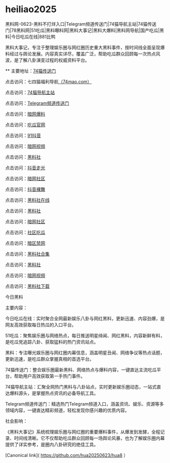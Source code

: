 # heiliao2025
黑料网-0623-黑料不打烊入口|Telegram频道传送门|74猫导航主站|74猫传送门|78黑料网|51吃瓜|黑料曝料网|黑料大事记|黑料大爆料|黑料网导航|国产吃瓜|黑料|今日吃瓜在线|881比鸭

黑料大事记，专注于整理娱乐圈与网红圈历史重大黑料事件，按时间线全面呈现爆料经过与舆论发展。内容真实详尽，覆盖广泛，帮助吃瓜群众回顾每一次热点风波，是了解八卦演变过程的权威资料平台。

** 主要地址：<a href="https://74mao.com/">74猫传送门</a>

点击访问：七四猫福利导航<a href="https://74mao.com/">（74mao.com）</a>

点击访问：<a href="https://74mao.com/">74猫导航主站</a>

点击访问：<a href="https://74mao.com/">Telegram频道传送门</a>

点击访问：<a href="https://aw6-21.pages.dev/">暗网爆料</a>

点击访问：<a href="https://cg2-50.pages.dev/">吃瓜官网</a>

点击访问：<a href="https://dy7-01.pages.dev/">91抖音</a>

点击访问：<a href="https://aw8-18.pages.dev/">暗网视频</a>

点击访问：<a href="https://hls-29.pages.dev/">黑料社</a>

点击访问：<a href="https://dy10-23.pages.dev/">抖音走光</a>

点击访问：<a href="https://aw2-20.pages.dev/">暗网社区</a>

点击访问：<a href="https://dy9-08.pages.dev/">抖音裸舞</a>

点击访问：<a href="https://hls-24.pages.dev/">黑料社在线</a>

点击访问：<a href="https://hls-08.pages.dev/">黑料社</a>

点击访问：<a href="https://aw1-12.pages.dev/">暗网社区</a>

点击访问：<a href="https://cg8-47.pages.dev/">社区吃瓜</a>

点击访问：<a href="https://aw5-08.pages.dev/">暗区禁网</a>

点击访问：<a href="https://hls-20.pages.dev/">黑料社合集</a>

点击访问：<a href="https://hls-15.pages.dev/">黑料社</a>

点击访问：<a href="https://aw8-23.pages.dev/">暗网视频</a>

点击访问：<a href="https://hls-43.pages.dev/">黑料社下载</a>

今日黑料

主要内容：

今日吃瓜在线：实时聚合全网最新娱乐八卦与网红黑料，更新迅速、内容劲爆，是网友高效获取每日热瓜的入口平台。

51吃瓜：聚焦娱乐圈与网络热点，每日推送明星绯闻、网红黑料，内容新鲜有料，是吃瓜党追踪八卦、获取猛料的热门资讯站点。

黑料：专注曝光娱乐圈与网红圈内幕信息，涵盖明星丑闻、网络争议等热点话题，更新迅速，是吃瓜群众掌握真相的首选平台。

74猫传送门：整合娱乐圈最新黑料、网络热点与爆料内容，一键直达主流吃瓜平台，帮助用户高效获取第一手热门事件。

74猫导航主站：汇聚全网热门黑料与八卦站点，实时更新娱乐圈动态，一站式直达爆料源头，是掌握热点资讯的必备导航工具。

Telegram频道传送门：精选热门Telegram频道入口，涵盖资讯、娱乐、资源等多领域内容，一键直达精彩频道，轻松发现你感兴趣的优质内容。

社会影响：

《黑料大事记》系统梳理娱乐圈与网红圈的重要爆料事件，从爆发到发酵，全程记录、时间线清晰。它不仅帮助吃瓜群众回顾每一场舆论风暴，也为了解娱乐圈内幕提供了详实参考，是圈内八卦研究的绝佳工具。

[Canonical link]( https://github.com/hua20250623/hua8 ）

